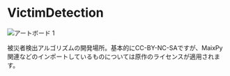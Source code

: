 # VictimDetection

![アートボード 1](https://github.com/TanoRoboRCJ/VictimDetection/assets/47915291/4e9cd567-40f5-4d04-8d16-fed9baebc85f)

被災者検出アルゴリズムの開発場所。基本的にCC-BY-NC-SAですが、MaixPy関連などのインポートしているものについては原作のライセンスが適用されます。
